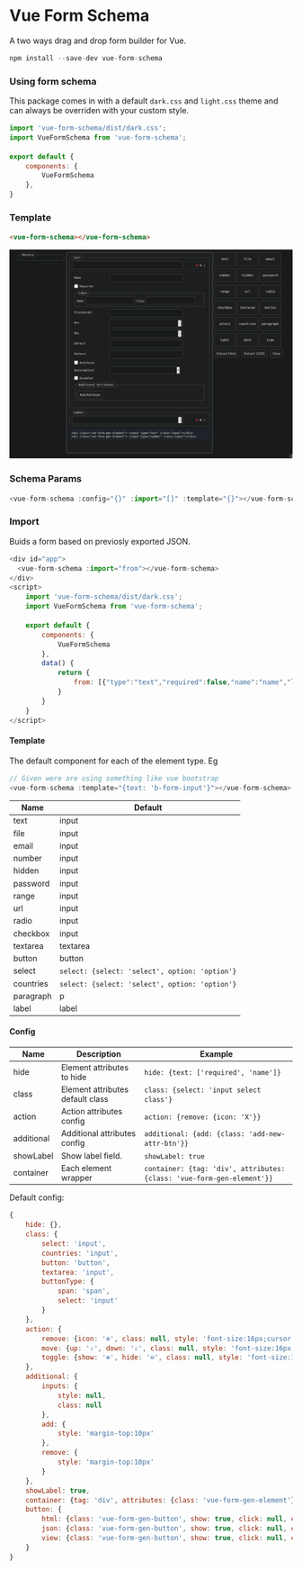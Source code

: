 # Vue Form Schema
A two ways drag and drop form builder for Vue.
```js
npm install --save-dev vue-form-schema
```
### Using form schema
This package comes in with a default `dark.css` and `light.css` theme and can always be overriden with your custom style.
```js
import 'vue-form-schema/dist/dark.css';
import VueFormSchema from 'vue-form-schema';

export default {
    components: {
        VueFormSchema
    },
}
```
### Template
```html
<vue-form-schema></vue-form-schema>
```
![Screen Shot](https://github.com/Ghostff/vue-form-builder/blob/master/ss.png)

### Schema Params
```js
<vue-form-schema :config="{}" :import="[]" :template="{}"></vue-form-schema>
```
### Import
Buids a form based on previosly exported JSON.
```js
<div id="app">
  <vue-form-schema :import="from"></vue-form-schema>
</div>
<script>
    import 'vue-form-schema/dist/dark.css';
    import VueFormSchema from 'vue-form-schema';

    export default {
        components: {
            VueFormSchema
        },
        data() {
            return {
                from: [{"type":"text","required":false,"name":"name","label":{"text":"Full Name","class":"input"},"placeholder":"Enter your full name","value":null,"pattern":null,"autofocus":null,"autocomplete":null,"min":"2","max":"6","useName":true,"options":null,"multiple":false,"additionalAttr":[],"cols":null,"rows":null,"maxlength":null,"readonly":null,"disabled":null,"buttonType":"button","content":"Content","class":"input"}]
            }
        }
    }
</script>
```

#### Template
The default component for each of the element type. Eg
```js
// Given were are using something like vue bootstrap
<vue-form-schema :template="{text: 'b-form-input'}"></vue-form-schema>
```
| Name | Default |
| ------ | ------ |
| text | input |
| file | input |
| email | input |
| number | input|
| hidden | input |
| password | input |
| range | input |
| url | input |
| radio | input |
| checkbox | input |
| textarea | textarea |
| button | button |
| select | `select: {select: 'select', option: 'option'}` |
| countries | `select: {select: 'select', option: 'option'}` |
| paragraph | p |
| label | label |

#### Config
| Name | Description | Example |
| ------ | ------ | ------ |
| hide | Element attributes to hide |`hide: {text: ['required', 'name']}` |
| class | Element attributes default class | `class: {select: 'input select class'}` |
| action | Action attributes config | `action: {remove: {icon: 'X'}}` |
| additional | Additional attributes config| `additional: {add: {class: 'add-new-attr-btn'}}` |
| showLabel | Show label field. | `showLabel: true` |
| container | Each element wrapper | `container: {tag: 'div', attributes: {class: 'vue-form-gen-element'}}`

Default config:
```js
{
    hide: {},
    class: {
        select: 'input',
        countries: 'input',
        button: 'button',
        textarea: 'input',
        buttonType: {
            span: 'span',
            select: 'input'
        }
    },
    action: {
        remove: {icon: '⊗', class: null, style: 'font-size:16px;cursor:pointer;color:red'},
        move: {up: '⇧', down: '⇩', class: null, style: 'font-size:16px;cursor:pointer;'},
        toggle: {show: '⊕', hide: '⊖', class: null, style: 'font-size:16px;cursor:pointer;'}
    },
    additional: {
        inputs: {
            style: null,
            class: null
        },
        add: {
            style: 'margin-top:10px'
        },
        remove: {
            style: 'margin-top:10px'
        }
    },
    showLabel: true,
    container: {tag: 'div', attributes: {class: 'vue-form-gen-element'}},
    button: {
        html: {class: 'vue-form-gen-button', show: true, click: null, content: 'Extract Html'},
        json: {class: 'vue-form-gen-button', show: true, click: null, content: 'Extract JSON'},
        view: {class: 'vue-form-gen-button', show: true, click: null, content: 'View'},
    }
}
```

